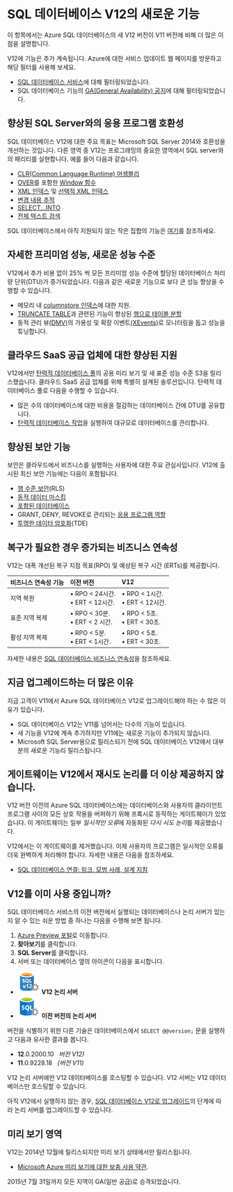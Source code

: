 <properties 
	pageTitle="SQL 데이터베이스 V12의 새로운 기능 | Microsoft Azure" 
	description="클라우드에서 Azure SQL 데이터베이스를 사용하는 비즈니스 시스템이 이제 V12 버전으로 업그레이드하면 이익이 되는지 이유를 설명합니다." 
	services="sql-database" 
	documentationCenter="" 
	authors="MightyPen" 
	manager="jeffreyg" 
	editor=""/>


<tags 
	ms.service="sql-database" 
	ms.workload="data-management" 
	ms.tgt_pltfrm="na" 
	ms.devlang="na" 
	ms.topic="get-started-article" 
	ms.date="08/05/2015" 
	ms.author="genemi"/>


# SQL 데이터베이스 V12의 새로운 기능


이 항목에서는 Azure SQL 데이터베이스의 새 V12 버전이 V11 버전에 비해 더 많은 이점을 설명합니다.


V12에 기능은 추가 계속됩니다. Azure에 대한 서비스 업데이트 웹 페이지를 방문하고 해당 필터를 사용해 보세요.


- [SQL 데이터베이스 서비스](http://azure.microsoft.com/updates/?service=sql-database)에 대해 필터링되었습니다.
- SQL 데이터베이스 기능의 [GA(General Availability) 공지](http://azure.microsoft.com/updates/?service=sql-database&update-type=general-availability)에 대해 필터링되었습니다.


## 향상된 SQL Server와의 응용 프로그램 호환성


SQL 데이터베이스 V12에 대한 주요 목표는 Microsoft SQL Server 2014와 호환성을 개선하는 것입니다. 다른 영역 중 V12는 프로그래밍의 중요한 영역에서 SQL server와의 패리티를 실현합니다. 예를 들어 다음과 같습니다.


- [CLR(Common Language Runtime) 어셈블리](http://msdn.microsoft.com/library/ms189524.aspx)
- [OVER](http://msdn.microsoft.com/library/ms189461.aspx)를 포함한 [Window 함수](https://msdn.microsoft.com/library/bb934097.aspx) 
- [XML 인덱스](https://msdn.microsoft.com/library/bb934097.aspx) 및 [선택적 XML 인덱스](http://msdn.microsoft.com/library/jj670104.aspx)
- [변경 내용 추적](http://msdn.microsoft.com/library/bb933875.aspx)
- [SELECT...INTO](http://msdn.microsoft.com/library/ms188029.aspx)
- [전체 텍스트 검색](http://msdn.microsoft.com/library/ms142571.aspx)


SQL 데이터베이스에서 아직 지원되지 않는 작은 집합의 기능은 [여기](http://msdn.microsoft.com/library/azure/ee336281.aspx)를 참조하세요.


## 자세한 프리미엄 성능, 새로운 성능 수준


V12에서 추가 비용 없이 25% 씩 모든 프리미엄 성능 수준에 할당된 데이터베이스 처리량 단위(DTU)가 증가되었습니다. 다음과 같은 새로운 기능으로 보다 큰 성능 향상을 수행할 수 있습니다.


- 메모리 내 [columnstore 인덱스](http://msdn.microsoft.com/library/gg492153.aspx)에 대한 지원.
- [TRUNCATE TABLE](http://msdn.microsoft.com/library/ms177570.aspx)과 관련된 기능이 향상된 [행으로 테이블 분할](http://msdn.microsoft.com/library/ms187802.aspx)
- 동적 관리 뷰[(DMV)](http://msdn.microsoft.com/library/ms188754.aspx)의 가용성 및 확장 이벤트[(XEvents)](https://msdn.microsoft.com/library/bb630282.aspx)로 모니터링을 돕고 성능을 튜닝합니다.


## 클라우드 SaaS 공급 업체에 대한 향상된 지원


V12에서만 [탄력적 데이터베이스 풀](sql-database-elastic-pool.md)의 공용 미리 보기 및 새 표준 성능 수준 S3을 릴리스했습니다. 클라우드 SaaS 공급 업체를 위해 특별히 설계된 솔루션입니다. 탄력적 데이터베이스 풀로 다음을 수행할 수 있습니다.


- 많은 수의 데이터베이스에 대한 비용을 절감하는 데이터베이스 간에 DTU를 공유합니다.
- [탄력적 데이터베이스 작업](sql-database-elastic-jobs-overview.md)을 실행하여 대규모로 데이터베이스를 관리합니다.


## 향상된 보안 기능


보안은 클라우드에서 비즈니스를 실행하는 사용자에 대한 주요 관심사입니다. V12에 출시된 최신 보안 기능에는 다음이 포함됩니다.


- [행 수준 보안](http://msdn.microsoft.com/library/dn765131.aspx)(RLS)
- [동적 데이터 마스킹](sql-database-dynamic-data-masking-get-started.md)
- [포함된 데이터베이스](http://msdn.microsoft.com/library/azure/ff394108.aspx)
- GRANT, DENY, REVOKE로 관리되는 [응용 프로그램 역할](http://msdn.microsoft.com/library/ms190998.aspx)
- [투명한 데이터 암호화](http://msdn.microsoft.com/library/0bf7e8ff-1416-4923-9c4c-49341e208c62.aspx)(TDE)


## 복구가 필요한 경우 증가되는 비즈니스 연속성


V12는 대폭 개선된 복구 지점 목표(RPO) 및 예상된 복구 시간 (ERTs)를 제공합니다.


| 비즈니스 연속성 기능 | 이전 버전 | V12 |
| :-- | :-- | :-- |
| 지역 복원 | • RPO < 24시간.<br/>• ERT < 12시간. | • RPO < 1시간.<br/>• ERT < 12시간. |
| 표준 지역 복제 | • RPO < 30분.<br/>• ERT < 2 시간. | • RPO < 5초.<br/>• ERT < 30초. |
| 활성 지역 복제 | • RPO < 5분.<br/>• ERT < 1시간. | • RPO < 5초.<br/>• ERT < 30초. |


자세한 내용은 [SQL 데이터베이스 비즈니스 연속성](https://msdn.microsoft.com/library/azure/hh852669.aspx)을 참조하세요.


## 지금 업그레이드하는 더 많은 이유


지금 고객이 V11에서 Azure SQL 데이터베이스 V12로 업그레이드해야 하는 수 많은 이유가 있습니다.


- SQL 데이터베이스 V12는 V11를 넘어서는 다수의 기능이 있습니다.
- 새 기능을 V12에 계속 추가하지만 V11에는 새로운 기능이 추가되지 않습니다.
- Microsoft SQL Server용으로 릴리스되기 전에 SQL 데이터베이스 V12에서 대부분의 새로운 기능리 릴리스됩니다.


## 게이트웨이는 V12에서 재시도 논리를 더 이상 제공하지 않습니다.


V12 버전 이전의 Azure SQL 데이터베이스에는 데이터베이스와 사용자의 클라이언트 프로그램 사이의 모든 상호 작용을 버퍼하기 위해 프록시로 동작하는 게이트웨이가 있었습니다. 이 게이트웨이는 일부 *일시적인 오류*에 자동화된 *다시 시도 논리*를 제공했습니다.

 V12에서는 이 게이트웨이를 제거했습니다. 이제 사용자의 프로그램은 일시적인 오류를 더욱 완벽하게 처리해야 합니다. 자세한 내용은 다음을 참조하세요.


- [SQL 데이터베이스 연결: 링크, 모범 사례, 설계 지침](sql-database-connect-central-recommendations.md#gatewaynoretry)


## V12를 이미 사용 중입니까?


SQL 데이터베이스 서비스의 이전 버전에서 실행되는 데이터베이스나 논리 서버가 있는지 알 수 있는 쉬운 방법 중 하나는 다음을 수행해 보면 됩니다.


1. [Azure Preview 포털](http://portal.azure.com/)로 이동합니다.
2. **찾아보기**를 클릭합니다.
3. **SQL Server**를 클릭합니다.
4. 서버 또는 데이터베이스 옆의 아이콘이 다음을 표시합니다.
 - ![V12 서버에 대한 아이콘](./media/sql-database-v12-whats-new/v12_icon.png) **V12 논리 서버**
 - ![이전 버전의 서버에 대한 아이콘](./media/sql-database-v12-whats-new/earlier_icon.png) **이전 버전의 논리 서버**


버전을 식별하기 위한 다른 기술은 데이터베이스에서 `SELECT @@version;` 문을 실행하고 다음과 유사한 결과를 봅니다.


- **12**.0.2000.10 &nbsp; *버전 V12)*
- **11**.0.9228.18 &nbsp; *(버전 V11)*


V12 논리 서버에만 V12 데이터베이스를 호스팅할 수 있습니다. V12 서버는 V12 데이터베이스만 호스팅할 수 있습니다.


아직 V12에서 실행하지 않는 경우, [SQL 데이터베이스 V12로 업그레이드](sql-database-v12-upgrade.md)의 단계에 따라 논리 서버를 업그레이드할 수 있습니다.


## <a name="V12AzureSqlDbPreviewGaTable"></a>미리 보기 영역


V12는 2014년 12월에 릴리스되지만 미리 보기 상태에서만 릴리스됩니다.


- [Microsoft Azure 미리 보기에 대한 보충 사용 약관](http://azure.microsoft.com/support/legal/preview-supplemental-terms/).


2015년 7월 31일까지 모든 지역이 GA(일반 공급)로 승격되었습니다.

 

<!---HONumber=August15_HO6-->